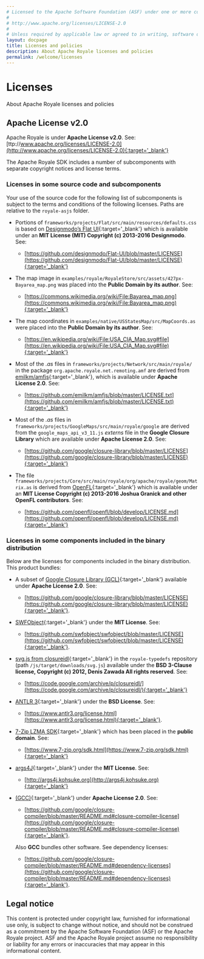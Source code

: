 ```yaml
---
# Licensed to the Apache Software Foundation (ASF) under one or more contributor license agreements.  See the NOTICE file distributed with this work for additional information regarding copyright ownership. The ASF licenses this file to You under the Apache License, Version 2.0 (the "License"); you may not use this file except in compliance with the License.  You may obtain a copy of the License at
# 
# http://www.apache.org/licenses/LICENSE-2.0
# 
# Unless required by applicable law or agreed to in writing, software distributed under the License is distributed on an "AS IS" BASIS, WITHOUT WARRANTIES OR CONDITIONS OF ANY KIND, either express or implied. See the License for the specific language governing permissions and limitations under the License.
layout: docpage
title: Licenses and policies
description: About Apache Royale licenses and policies
permalink: /welcome/licenses
---
```


# Licenses

About Apache Royale licenses and policies

## Apache License v2.0

Apache Royale is under __Apache License v2.0__. See:
[ttp://www.apache.org/licenses/LICENSE-2.0](http://www.apache.org/licenses/LICENSE-2.0){:target='_blank'}

The Apache Royale SDK includes a number of subcomponents with separate copyright notices and license terms.

### Licenses in some source code and subcomponents

Your use of the source code for the following list of subcomponents is subject to the terms and conditions of the following licenses. Paths are relative to the `royale-asjs` folder.

  * Portions of `frameworks/projects/Flat/src/main/resources/defaults.css` is based on
[Designmodo’s Flat UI](http://designmodo.com/flat-free/){:target='_blank'} which is 
available under an __MIT License (MIT) Copyright (c) 2013-2016 Designmodo__. See: 
    * [https://github.com/designmodo/Flat-UI/blob/master/LICENSE](https://github.com/designmodo/Flat-UI/blob/master/LICENSE){:target='_blank'}
 
  * The map image in `examples/royale/RoyaleStore/src/assets/427px-Bayarea_map.png`
was placed into the __Public Domain by its author__. See:
    * [https://commons.wikimedia.org/wiki/File:Bayarea_map.png](https://commons.wikimedia.org/wiki/File:Bayarea_map.png){:target='_blank'}

  * The map coordinates in `examples/native/USStatesMap/src/MapCoords.as`
were placed into the __Public Domain by its author__. See:
    * [https://en.wikipedia.org/wiki/File:USA_CIA_Map.svg#file](https://en.wikipedia.org/wiki/File:USA_CIA_Map.svg#file){:target='_blank'}

  * Most of the _.as_ files in `frameworks/projects/Network/src/main/royale/` in the
package `org.apache.royale.net.remoting.amf` are derived from [emilkm/amfjs](https://github.com/emilkm/amfjs/blob/master/amf.js){:target='_blank'}, which is available under __Apache License 2.0__. See:
    * [https://github.com/emilkm/amfjs/blob/master/LICENSE.txt](https://github.com/emilkm/amfjs/blob/master/LICENSE.txt){:target='_blank'}

  * Most of the _.as_ files in `frameworks/projects/GoogleMaps/src/main/royale/google`
are derived from the `google_maps_api_v3_11.js` _externs_ file in the 
__Google Closure Library__ which are available under __Apache License 2.0__. See:
    * [https://github.com/google/closure-library/blob/master/LICENSE](https://github.com/google/closure-library/blob/master/LICENSE){:target='_blank'}

  * The file `frameworks/projects/Core/src/main/royale/org/apache/royale/geom/Matrix.as`
is derived from [OpenFL](https://www.openfl.org){:target='_blank'} which is available under an __MIT License Copyright (c) 2013-2016 Joshua Granick and other OpenFL contributors__. See:
    * [https://github.com/openfl/openfl/blob/develop/LICENSE.md](https://github.com/openfl/openfl/blob/develop/LICENSE.md){:target='_blank'}

### Licenses in some components included in the binary distribution

Below are the licenses for components included in the binary distribution. This product bundles:

  * A subset of [Google Closure Library (GCL)](https://developers.google.com/closure/library/){:target='_blank'} available under __Apache License 2.0__. See:
    * [https://github.com/google/closure-library/blob/master/LICENSE](https://github.com/google/closure-library/blob/master/LICENSE){:target='_blank'}.
    
  * [SWFObject](https://github.com/swfobject/swfobject){:target='_blank'} under the __MIT License__. See:
    * [https://github.com/swfobject/swfobject/blob/master/LICENSE](https://github.com/swfobject/swfobject/blob/master/LICENSE){:target='_blank'}.

  * [svg.js from closureidl](https://code.google.com/archive/p/closureidl/){:target='_blank'} in the `royale-typedefs` repository (path `/js/target/downloads/svg.js`) available under the __BSD 3-Clause license, Copyright (c) 2012, Denis Zawada All rights reserved__. See:
    * [https://code.google.com/archive/p/closureidl/](https://code.google.com/archive/p/closureidl/){:target='_blank'}

  * [ANTLR 3](https://www.antlr3.org){:target='_blank'} under the __BSD License__. See:
    * [https://www.antlr3.org/license.html](https://www.antlr3.org/license.html){:target='_blank'}.

  * [7-Zip LZMA SDK](https://www.7-zip.org){:target='_blank'} which has been placed in the __public domain__. See:
    * [https://www.7-zip.org/sdk.html](https://www.7-zip.org/sdk.html){:target='_blank'}

  * [args4J](http://args4j.kohsuke.org){:target='_blank'} under the __MIT License__. See:
    * [http://args4j.kohsuke.org](http://args4j.kohsuke.org){:target='_blank'}

  * [ (GCC)](https://developers.google.com/closure/compiler/){:target='_blank'} under __Apache License 2.0__. See:
    * [https://github.com/google/closure-compiler/blob/master/README.md#closure-compiler-license](https://github.com/google/closure-compiler/blob/master/README.md#closure-compiler-license){:target='_blank'}.
    
    Also __GCC__ bundles other software. See dependency licenses: 
    * [https://github.com/google/closure-compiler/blob/master/README.md#dependency-licenses](https://github.com/google/closure-compiler/blob/master/README.md#dependency-licenses){:target='_blank'}.

## Legal notice

This content is protected under copyright law, furnished for informational use only, is subject to change without notice, and should not be construed as a commitment by the Apache Software Foundation (ASF) or the Apache Royale project. ASF and the Apache Royale project assume no responsibility or liability for any errors or inaccuracies that may appear in this informational content.

